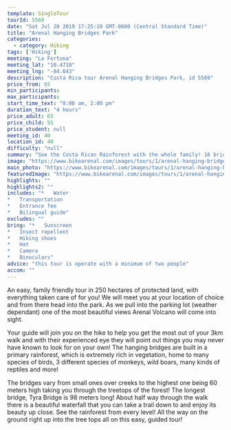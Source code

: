 ```yaml
---
template: SingleTour
tourId: 5569
date: "Sat Jul 20 2019 17:25:10 GMT-0600 (Central Standard Time)"
title: "Arenal Hanging Bridges Park"
categories: 
  - category: Hiking
tags: ['Hiking']
meeting: "La Fortuna"
meeting_lat: "10.4718"
meeting_lng: "-84.643"
description: "Costa Rica tour Arenal Hanging Bridges Park, id 5569"
price_from: 65
min_participants: 
max_participants: 
start_time_text: "8:00 am, 2:00 pm"
duration_text: "4 hours"
price_adult: 65
price_child: 55
price_student: null
meeting_id: 40
location_id: 40
difficulty: "null"
summary: "See the Costa Rican Rainforest with the whole family! 16 bridges, of varying heights, see all kinds of wildlife and plant species. Gain a new perspective of the forest. This tour is sure to leave you amazed."
image: "https://www.bikearenal.com/images/tours/1/arenal-hanging-bridges.jpg"
main_photo: "https://www.bikearenal.com/images/tours/1/arenal-hanging-bridges.jpg"
featuredImage: "https://www.bikearenal.com/images/tours/1/arenal-hanging-bridges.jpg"
highlights: ""
highlights2: ""
includes: "*   Water
*   Transportation
*   Entrance fee
*   Bilingual guide"
excludes: ""
bring: "*   Sunscreen
*   Insect repellent
*   Hiking shoes
*   Hat
*   Camera
*   Binoculars"
advice: "this tour is operate with a minimum of two people"
accom: ""
---
```

An easy, family friendly tour in 250 hectares of protected land, with everything taken care of for you! We will meet you at your location of choice and from there head into the park. As we pull into the parking lot (weather dependant) one of the most beautiful views Arenal Volcano will come into sight.

Your guide will join you on the hike to help you get the most out of your 3km walk and with their experienced eye they will point out things you may never have known to look for on your own! The hanging bridges are built in a primary rainforest, which is extremely rich in vegetation, home to many species of birds, 3 different species of monkeys, wild boars, many kinds of reptiles and more!

The bridges vary from small ones over creeks to the highest one being 60 meters high taking you through the treetops of the forest! The longest bridge, Tyra Bridge is 98 meters long! About half way through the walk there is a beautiful waterfall that you can take a trail down to and enjoy its beauty up close. See the rainforest from every level! All the way on the ground right up into the tree tops all on this easy, guided tour!